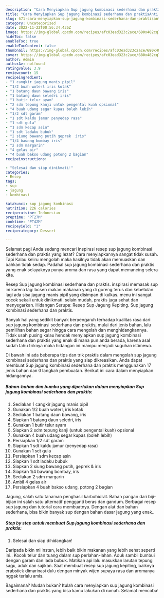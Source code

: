 ```yaml
---
description: "Cara Menyiapkan Sup jagung kombinasi sederhana dan praktisAnti Ribet"
title: "Cara Menyiapkan Sup jagung kombinasi sederhana dan praktisAnti Ribet"
slug: 671-cara-menyiapkan-sup-jagung-kombinasi-sederhana-dan-praktisanti-ribet
category: Uncategorized
date: 2022-11-22T00:56:34.435Z
image: https://img-global.cpcdn.com/recipes/afc03ead323c2ace/680x482cq70/sup-jagung-kombinasi-sederhana-dan-praktis-foto-resep-utama.jpg
hideToc: false
enableToc: true
enableTocContent: false
thumbnail: https://img-global.cpcdn.com/recipes/afc03ead323c2ace/680x482cq70/sup-jagung-kombinasi-sederhana-dan-praktis-foto-resep-utama.jpg
cover: https://img-global.cpcdn.com/recipes/afc03ead323c2ace/680x482cq70/sup-jagung-kombinasi-sederhana-dan-praktis-foto-resep-utama.jpg
author: Admin
authorAv: notfound
ratingvalue: 3.9
reviewcount: 15
recipeingredient:
- "1 cangkir jagung manis pipil"
- "1/2 buah woterl iris kotak"
- "1 batang daun bawang iris"
- "1 batang daun seledri iris"
- "1 butir telur ayam"
- "2 sdm tepung kanji untuk pengental kuah opsional"
- "4 buah udang segar kupas boleh lebih"
- "1/2 sdt garam"
- "1 sdt kaldu jamur penyedap rasa"
- "1 sdt gula"
- "1 sdm kecap asin"
- "1 sdt ladaku bubuk"
- "2 siung bawang putih geprek  iris"
- "1/4 bawang bombay iris"
- "2 sdm margarin"
- "4 gelas air"
- "4 buah bakso udang potong 2 bagian"
recipeinstructions:

- "Selesai dan siap dinikmati!"
categories:
- Resep
tags:
- sup
- jagung
- kombinasi

katakunci: sup jagung kombinasi 
nutrition: 226 calories
recipecuisine: Indonesian
preptime: "PT27M"
cooktime: "PT42M"
recipeyield: "1"
recipecategory: Dessert

---
```



Selamat pagi Anda sedang mencari inspirasi resep sup jagung kombinasi sederhana dan praktis yang lezat? Cara menyiapkannya sangat tidak susah. Tapi Kalau keliru mengolah maka hasilnya tidak akan memuaskan dan bahkan tidak sedap. Padahal sup jagung kombinasi sederhana dan praktis yang enak selayaknya punya aroma dan rasa yang dapat memancing selera kita.


Resep Sup jagung kombinasi sederhana dan praktis. inspirasi memasak sup ini karena lagi bosen makan makanan yang di goreng terus dan kebetulan lagi ada sisa jagung manis pipil yang disimpan di kulkas. menu ini sangat cocok sekali untuk dinikmati. selain mudah, praktis juga sehat dan menyegarkan. Hidangan Serupa: Resep Sup Jagung Kepiting. Sup jagung kombinasi sederhana dan praktis.

Banyak hal yang sedikit banyak berpengaruh terhadap kualitas rasa dari sup jagung kombinasi sederhana dan praktis, mulai dari jenis bahan, lalu pemilihan bahan segar hingga cara mengolah dan menghidangkannya. Tidak usah pusing kalau hendak menyiapkan sup jagung kombinasi sederhana dan praktis yang enak di mana pun anda berada, karena asal sudah tahu triknya maka hidangan ini mampu menjadi suguhan istimewa.


Di bawah ini ada beberapa tips dan trik praktis dalam mengolah sup jagung kombinasi sederhana dan praktis yang siap dikreasikan. Anda dapat membuat Sup jagung kombinasi sederhana dan praktis menggunakan 17 jenis bahan dan 0 langkah pembuatan. Berikut ini cara dalam menyiapkan hidangannya.

<!--inarticleads1-->

##### Bahan-bahan dan bumbu yang diperlukan dalam menyiapkan Sup jagung kombinasi sederhana dan praktis:

1. Sediakan 1 cangkir jagung manis pipil
1. Gunakan 1/2 buah woterl, iris kotak
1. Sediakan 1 batang daun bawang, iris
1. Siapkan 1 batang daun seledri, iris
1. Gunakan 1 butir telur ayam
1. Siapkan 2 sdm tepung kanji (untuk pengental kuah) opsional
1. Gunakan 4 buah udang segar kupas (boleh lebih)
1. Persiapkan 1/2 sdt garam
1. Siapkan 1 sdt kaldu jamur (penyedap rasa)
1. Gunakan 1 sdt gula
1. Persiapkan 1 sdm kecap asin
1. Siapkan 1 sdt ladaku bubuk
1. Siapkan 2 siung bawang putih, geprek &amp; iris
1. Siapkan 1/4 bawang bombay, iris
1. Sediakan 2 sdm margarin
1. Ambil 4 gelas air
1. Persiapkan 4 buah bakso udang, potong 2 bagian


Jagung, salah satu tanaman penghasil karbohidrat. Bahan pangan dari biji-bijian ini salah satu alternatif pengganti beras dan gandum. Berbagai resep sup jagung dan tutorial cara membuatnya. Dengan alat dan bahan sederhana, bisa bikin banyak sup dengan bahan dasar jagung yang enak.. 

<!--inarticleads2-->

##### Step by step untuk membuat Sup jagung kombinasi sederhana dan praktis:


1. Selesai dan siap dihidangkan!

Daripada bikin mi instan, lebih baik bikin makanan yang lebih sehat seperti ini.. Kocok telur dan tuang dalam sup perlahan-lahan. Aduk sambil bumbui dengan garam dan lada bubuk. Matikan api lalu masukkan larutan tepung sagu, aduk dan sajikan. Saat membuat resep sup jagung kepiting, baiknya crabstick dimarinasi dulu dengan minyak wijen supaya rasa dan aromanya nggak terlalu amis. 

Bagaimana? Mudah bukan? Itulah cara menyiapkan sup jagung kombinasi sederhana dan praktis yang bisa kamu lakukan di rumah. Selamat mencoba!
